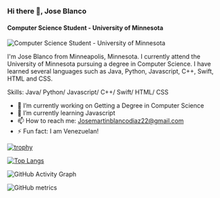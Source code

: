 ### Hi there 👋, Jose Blanco
#### Computer Science Student - University of Minnesota
![Computer Science Student - University of Minnesota](https://arturssmirnovs.github.io/github-profile-readme-generator/images/banner.png)

I'm Jose Blanco from Minneapolis, Minnesota. I currently attend the University of Minnesota pursuing a degree in Computer Science. I have learned several languages such as Java, Python, Javascript, C++, Swift, HTML and CSS. 


Skills: Java/ Python/ Javascript/ C++/ Swift/ HTML/ CSS

- 🔭 I’m currently working on Getting a Degree in Computer Science 
- 🌱 I’m currently learning Javascript 
- 📫 How to reach me: Josemartinblancodiaz22@gmail.com 
- ⚡ Fun fact: I am Venezuelan! 

[![trophy](https://github-profile-trophy.vercel.app/?username=jmblanco22)](https://github.com/ryo-ma/github-profile-trophy)

[![Top Langs](https://github-readme-stats.vercel.app/api/top-langs/?username=jmblanco22)](https://github.com/anuraghazra/github-readme-stats)

![GitHub Activity Graph](https://activity-graph.herokuapp.com/graph?username=jmblanco22)  

![GitHub metrics](https://metrics.lecoq.io/jmblanco22)  

